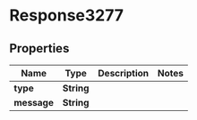 
# Response3277

## Properties
Name | Type | Description | Notes
------------ | ------------- | ------------- | -------------
**type** | **String** |  | 
**message** | **String** |  | 




